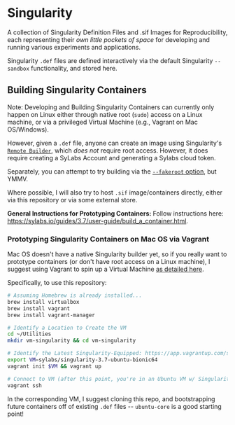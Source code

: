 # Singularity

A collection of Singularity Definition Files and .sif Images for Reproducibility, each representing their
*own little pockets of space* for developing and running various experiments and applications.

Singularity `.def` files are defined interactively via the default Singularity `--sandbox` functionality, and stored 
here. 

## Building Singularity Containers

Note: Developing and Building Singularity Containers can currently only happen on Linux either through native root (`sudo`) access on a Linux machine, or via a privileged Virtual Machine (e.g., Vagrant on Mac OS/Windows). 

However, given a `.def` file, anyone can create an image using Singularity's [`Remote Builder`](https://cloud.sylabs.io/builder), which *does not* require root access. However, it does require creating a SyLabs Account and generating a Sylabs cloud token.

Separately, you can attempt to try building via the [`--fakeroot` option](https://sylabs.io/guides/3.7/user-guide/fakeroot.html#fakeroot), but YMMV.

Where possible, I will also try to host `.sif` image/containers directly, either via this repository or via some external store.

**General Instructions for Prototyping Containers:** Follow instructions here: https://sylabs.io/guides/3.7/user-guide/build_a_container.html. 

### Prototyping Singularity Containers on Mac OS via Vagrant

Mac OS doesn't have a native Singularity builder yet, so if you really want to prototype containers (or don't have root access on a Linux machine), I suggest using Vagrant to spin up a Virtual Machine [as detailed here](https://sylabs.io/guides/3.7/admin-guide/installation.html#singularity-vagrant-box).

Specifically, to use this repository:

```bash
# Assuming Homebrew is already installed...
brew install virtualbox 
brew install vagrant 
brew install vagrant-manager

# Identify a Location to Create the VM
cd ~/Utilities
mkdir vm-singularity && cd vm-singularity

# Identify the Latest Singularity-Equipped: https://app.vagrantup.com/sylabs
export VM=sylabs/singularity-3.7-ubuntu-bionic64 
vagrant init $VM && vagrant up 

# Connect to VM (after this point, you're in an Ubuntu VM w/ Singularity Installed -- go wild!)
vagrant ssh
```

In the corresponding VM, I suggest cloning this repo, and bootstrapping future containers off of existing `.def` files -- `ubuntu-core` is a good starting point!
